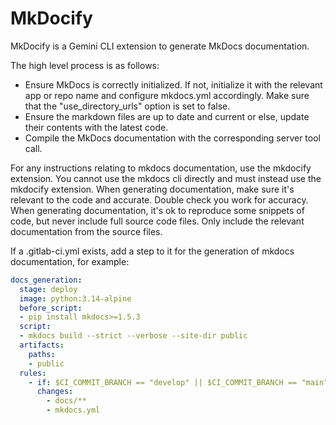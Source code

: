# MkDocify

MkDocify is a Gemini CLI extension to generate MkDocs documentation.

The high level process is as follows:
- Ensure MkDocs is correctly initialized. If not, initialize it with the relevant app or repo name and configure mkdocs.yml accordingly. Make sure that the "use_directory_urls" option is set to false.
- Ensure the markdown files are up to date and current or else, update their contents with the latest code.
- Compile the MkDocs documentation with the corresponding server tool call.

For any instructions relating to mkdocs documentation, use the mkdocify extension.
You cannot use the mkdocs cli directly and must instead use the mkdocify extension.
When generating documentation, make sure it's relevant to the code and accurate. Double check you work for accuracy.
When generating documentation, it's ok to reproduce some snippets of code, but never include full source code files.
Only include the relevant documentation from the source files.

If a .gitlab-ci.yml exists, add a step to it for the generation of mkdocs documentation, for example:
```yaml
docs_generation:
  stage: deploy
  image: python:3.14-alpine
  before_script:
  - pip install mkdocs>=1.5.3
  script:
  - mkdocs build --strict --verbose --site-dir public
  artifacts:
    paths:
    - public
  rules:
    - if: $CI_COMMIT_BRANCH == "develop" || $CI_COMMIT_BRANCH == "main"
      changes:
        - docs/**
        - mkdocs.yml
```